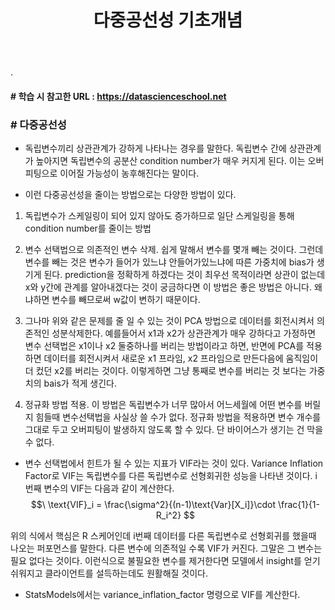 ﻿---
layout: post
title: "다중공선성 기초개념"
tags: [선형회귀분석]
comments: true
---

.

#### # 학습 시 참고한 URL : https://datascienceschool.net

### # 다중공선성

- 독립변수끼리 상관관계가 강하게 나타나는 경우를 말한다. 독립변수 간에 상관관계가 높아지면 독립변수의 공분산 condition number가 매우 커지게 된다. 이는 오버피팅으로 이어질 가능성이 농후해진다는 말이다.


- 이런 다중공선성을 줄이는 방법으로는 다양한 방법이 있다. 


1) 독립변수가 스케일링이 되어 있지 않아도 증가하므로 일단 스케일링을 통해 condition number를 줄이는 방법


2) 변수 선택법으로 의존적인 변수 삭제. 쉽게 말해서 변수를 몇개 빼는 것이다. 그런데 변수를 빼는 것은 변수가 들어가 있느냐 안들어가있느냐에 따른 가중치에 bias가 생기게 된다. prediction을 정확하게 하겠다는 것이 최우선 목적이라면 상관이 없는데 x와 y간에 관계를 알아내겠다는 것이 궁금하다면 이 방법은 좋은 방법은 아니다. 왜냐하면 변수를 빼므로써 w값이 변하기 때문이다.


3) 그나마 위와 같은 문제를 줄 일 수 있는 것이 PCA 방법으로 데이터를 회전시켜서 의존적인 성분삭제한다. 예를들어서 x1과 x2가 상관관계가 매우 강하다고 가정하면 변수 선택법은 x1이나 x2 둘중하나를 버리는 방법이라고 하면, 반면에 PCA를 적용하면 데이터를 회전시켜서 새로운 x1 프라임, x2 프라임으로 만든다음에 움직임이 더 컸던 x2를 버리는 것이다. 이렇게하면 그냥 통째로 변수를 버리는 것 보다는 가중치의 bais가 적게 생긴다.


4) 정규화 방법 적용. 이 방법은 독립변수가 너무 많아서 어느세월에 어떤 변수를 버릴지 힘들때 변수선택법을 사실상 쓸 수가 없다. 정규화 방법을 적용하면 변수 개수를 그대로 두고 오버피팅이 발생하지 않도록 할 수 있다. 단 바이어스가 생기는 건 막을수 없다. 

- 변수 선택법에서 힌트가 될 수 있는 지표가 VIF라는 것이 있다. Variance Inflation Factor로 VIF는 독립변수를 다른 독립변수로 선형회귀한 성능을 나타낸 것이다. i 번째 변수의 VIF는 다음과 같이 계산한다. $$\ \text{VIF}_i = \frac{\sigma^2}{(n-1)\text{Var}[X_i]}\cdot \frac{1}{1-R_i^2} $$ 

위의 식에서 핵심은 R 스케어인데 i번째 데이터를 다른 독립변수로 선형회귀를 했을때 나오는 퍼포먼스를 말한다. 다른 변수에 의존적일 수록 VIF가 커진다. 그말은 그 변수는 필요 없다는 것이다. 이런식으로 불필요한 변수를 제거한다면 모델에서 insight를 얻기 쉬워지고 클라이언트를 설득하는데도 원활해질 것이다.


- StatsModels에서는 variance_inflation_factor 명령으로 VIF를 계산한다.
